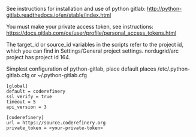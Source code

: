 See instructions for installation and use of python gitlab: http://python-gitlab.readthedocs.io/en/stable/index.html

You must make your private access token, see instructions: https://docs.gitlab.com/ce/user/profile/personal_access_tokens.html

The  target_id or source_id variables in the scripts refer to the project id, which you can find in Settings/General project settings. nordugrid/arc project has project id 164. 

Simplest configuration of python-gitlab, place default places /etc/.python-gitlab.cfg or  ~/.python-gitlab.cfg

```
[global]
default = coderefinery
ssl_verify = true
timeout = 5
api_version = 3

[coderefinery]
url = https://source.coderefinery.org
private_token = <your-private-token>
```

